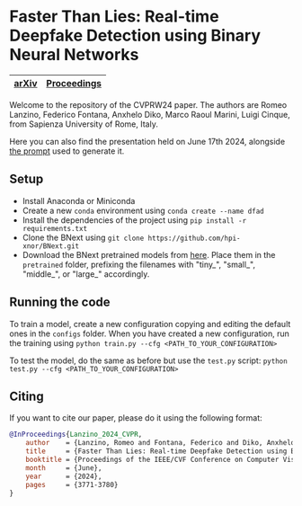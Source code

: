 # Faster Than Lies: Real-time Deepfake Detection using Binary Neural Networks
|[arXiv](https://arxiv.org/abs/2406.04932)|[Proceedings](https://openaccess.thecvf.com/content/CVPR2024W/DFAD/html/Lanzino_Faster_Than_Lies_Real-time_Deepfake_Detection_using_Binary_Neural_Networks_CVPRW_2024_paper.html)|
| ------------- | ------------- |

Welcome to the repository of the CVPRW24 paper.
The authors are Romeo Lanzino, Federico Fontana, Anxhelo Diko, Marco Raoul Marini, Luigi Cinque, from Sapienza University of Rome, Italy.

Here you can also find the presentation held on June 17th 2024, alongside [the prompt](https://chatgpt.com/share/983d40c4-cc5b-498d-acea-4e02643d49a2) used to generate it.

## Setup

- Install Anaconda or Miniconda
- Create a new `conda` environment using `conda create --name dfad`
- Install the dependencies of the project using `pip install -r requirements.txt`
- Clone the BNext using ```git clone https://github.com/hpi-xnor/BNext.git```
- Download the BNext pretrained models from [here](https://github.com/hpi-xnor/BNext/tree/main). Place them in the `pretrained` folder, prefixing the filenames with "tiny_", "small_", "middle_", or "large_" accordingly.

## Running the code
To train a model, create a new configuration copying and editing the default ones in the `configs` folder. When you have created a new configuration, run the training using `python train.py --cfg <PATH_TO_YOUR_CONFIGURATION>`

To test the model, do the same as before but use the `test.py` script: `python test.py --cfg <PATH_TO_YOUR_CONFIGURATION>`

## Citing
If you want to cite our paper, please do it using the following format:

```bibtex
@InProceedings{Lanzino_2024_CVPR,
    author    = {Lanzino, Romeo and Fontana, Federico and Diko, Anxhelo and Marini, Marco Raoul and Cinque, Luigi},
    title     = {Faster Than Lies: Real-time Deepfake Detection using Binary Neural Networks},
    booktitle = {Proceedings of the IEEE/CVF Conference on Computer Vision and Pattern Recognition (CVPR) Workshops},
    month     = {June},
    year      = {2024},
    pages     = {3771-3780}
}
```
